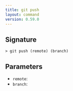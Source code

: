 ```yaml
---
title: git push
layout: command
version: 0.59.0
---
```




## Signature

```> git push (remote) (branch)```

## Parameters

 -  `remote`: 
 -  `branch`: 

